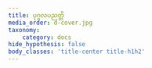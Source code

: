 ```yaml
---
title: ပုဂ္ဂလပညတ္တိ
media_order: d-cover.jpg
taxonomy:
    category: docs
hide_hypothesis: false
body_classes: 'title-center title-h1h2'
---
```


